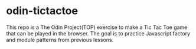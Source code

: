 # odin-tictactoe

This repo is a The Odin Project(TOP) exercise to make a Tic Tac Toe game that can be played in the browser. The goal is to practice Javascript factory and module patterns from previous lessons.